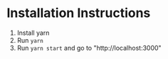 # Installation Instructions
1. Install yarn
2. Run ```yarn```
3. Run ```yarn start``` and go to "http://localhost:3000"